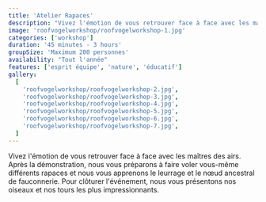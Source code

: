 ```yaml
---
title: 'Atelier Rapaces'
description: "Vivez l'émotion de vous retrouver face à face avec les maîtres des airs."
image: 'roofvogelworkshop/roofvogelworkshop-1.jpg'
categories: ['workshop']
duration: '45 minutes - 3 hours'
groupSize: 'Maximum 200 personnes'
availability: "Tout l'année"
features: ['esprit équipe', 'nature', 'éducatif']
gallery:
  [
    'roofvogelworkshop/roofvogelworkshop-2.jpg',
    'roofvogelworkshop/roofvogelworkshop-3.jpg',
    'roofvogelworkshop/roofvogelworkshop-4.jpg',
    'roofvogelworkshop/roofvogelworkshop-5.jpg',
    'roofvogelworkshop/roofvogelworkshop-6.jpg',
    'roofvogelworkshop/roofvogelworkshop-7.jpg',
  ]
---
```


Vivez l'émotion de vous retrouver face à face avec les maîtres des airs. Après la démonstration, nous vous préparons à faire voler vous-même différents rapaces et nous vous apprenons le leurrage et le nœud ancestral de fauconnerie. Pour clôturer l'événement, nous vous présentons nos oiseaux et nos tours les plus impressionnants.
